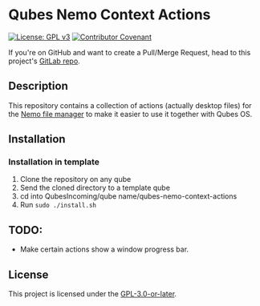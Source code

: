 # Qubes Nemo Context Actions
[![License: GPL v3](https://img.shields.io/badge/License-GPLv3-blue.svg)](https://www.gnu.org/licenses/gpl-3.0) [![Contributor Covenant](https://img.shields.io/badge/Contributor%20Covenant-v2.0%20adopted-ff69b4.svg)](CODE_OF_CONDUCT.md) 

If you're on GitHub and want to create a Pull/Merge Request, head to this project's [GitLab repo](https://gitlab.com/Atrate/qubes-nemo-context-actions).

## Description

This repository contains a collection of actions (actually desktop files) for the [Nemo file manager](https://github.com/linuxmint/nemo) to make it easier to use it together with Qubes OS.

## Installation

### Installation in template
1. Clone the repository on any qube
2. Send the cloned directory to a template qube
3. cd into QubesIncoming/qube name/qubes-nemo-context-actions
4. Run `sudo ./install.sh`

## TODO:
- Make certain actions show a window progress bar.

## License
This project is licensed under the [GPL-3.0-or-later](https://www.gnu.org/licenses/gpl-3.0.html).

